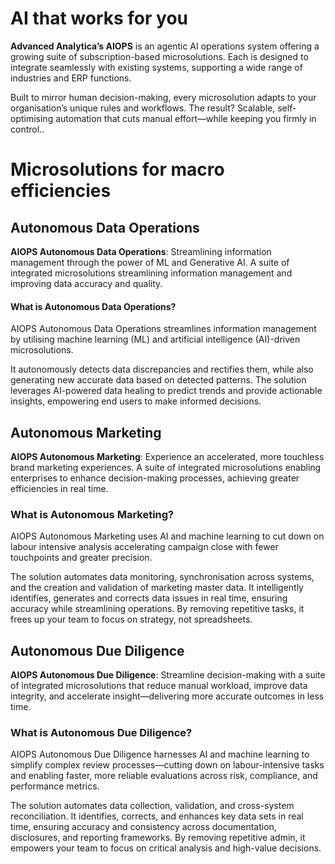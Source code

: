 # AI that works for you
**Advanced Analytica’s AIOPS** is an agentic AI operations system offering a growing suite of subscription-based microsolutions. Each is designed to integrate seamlessly with existing systems, supporting a wide range of industries and ERP functions.

Built to mirror human decision-making, every microsolution adapts to your organisation’s unique rules and workflows. The result? Scalable, self-optimising automation that cuts manual effort—while keeping you firmly in control..

# Microsolutions for macro efficiencies

## Autonomous Data Operations
**AIOPS Autonomous Data Operations**: Streamlining information management through the power of ML and Generative AI. A suite of integrated microsolutions streamlining information management and improving data accuracy and quality.

#### What is Autonomous Data Operations?

AIOPS Autonomous Data Operations streamlines information management by utilising machine learning (ML) and artificial intelligence (AI)-driven microsolutions.

It autonomously detects data discrepancies and rectifies them, while also generating new accurate data based on detected patterns. The solution leverages AI-powered data healing to predict trends and provide actionable insights, empowering end users to make informed decisions.


## Autonomous Marketing
**AIOPS Autonomous Marketing**: Experience an accelerated, more touchless brand marketing experiences. A suite of integrated microsolutions enabling enterprises to enhance decision-making processes, achieving greater efficiencies in real time.

### What is Autonomous Marketing?
AIOPS Autonomous Marketing uses AI and machine learning to cut down on labour intensive analysis accelerating campaign close with fewer touchpoints and greater precision.

The solution automates data monitoring, synchronisation across systems, and the creation and validation of marketing master data. It intelligently identifies, generates and corrects data issues in real time, ensuring accuracy while streamlining operations. By removing repetitive tasks, it frees up your team to focus on strategy, not spreadsheets.


## Autonomous Due Diligence
**AIOPS Autonomous Due Diligence**: Streamline decision-making with a suite of integrated microsolutions that reduce manual workload, improve data integrity, and accelerate insight—delivering more accurate outcomes in less time.

### What is Autonomous Due Diligence?
AIOPS Autonomous Due Diligence harnesses AI and machine learning to simplify complex review processes—cutting down on labour-intensive tasks and enabling faster, more reliable evaluations across risk, compliance, and performance metrics.

The solution automates data collection, validation, and cross-system reconciliation. It identifies, corrects, and enhances key data sets in real time, ensuring accuracy and consistency across documentation, disclosures, and reporting frameworks. By removing repetitive admin, it empowers your team to focus on critical analysis and high-value decisions.

